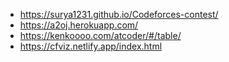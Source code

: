 * https://surya1231.github.io/Codeforces-contest/
* https://a2oj.herokuapp.com/
* https://kenkoooo.com/atcoder/#/table/
* https://cfviz.netlify.app/index.html
